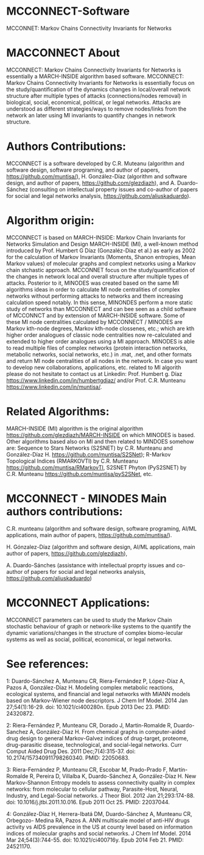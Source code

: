 # MCCONNECT-Software
MCCONNET: Markov Chains Connectivity Invariants for Networks

# MACCONNECT About
MCCONNECT: Markov Chains Connectivity Invariants for Networks is essentially a MARCH-INSIDE algorithm based software. MCCONNECT: Markov Chains Connectivity Invariants for Networks is essentially focus on the study/quantification of the dynamics changes in local/overall network structure after multiple types of attacks (connections/nodes removal) in biological, social, economical, political, or legal networks. Attacks are understood as different strategies/ways to remove nodes/links from the network an later using MI invariants to quantify changes in network structure.

# Authors Contributions:
MCCONNECT is a software developed by C.R. Muteanu (algorithm and software design, software programing, and author of papers, https://github.com/muntisa/), H. González-Díaz (algorithm and software design, and author of papers, https://github.com/glezdiazh), and A. Duardo-Sánchez (consulting on intellectual property issues and co-author of papers for social and legal networks analysis, https://github.com/aliuskaduardo). 

# Algorithm origin:

MCCONNECT is based on MARCH-INSIDE: Markov Chain Invariants for Networks Simulation and Design MARCH-INSIDE (MI), a well-known method introduced by Prof. Humbert G Díaz (Gonzaléz-Díaz et al.) as early as 2002 for the calculation of Markov Invariants (Moments, Shanon entropies, Mean Markov values) of molecular graphs and complext netxorks using a Markov chain stchastic approach. MCCONNET focus on the study/quantification of the changes in network local and overall structure after multiple types of attacks. Posterior to it, MINODES was created based on the same MI algorithms ideas in order to calculate MI node centralities of complex networks without performing attacks to networks and them increasing calculation speed notably. In this sense, MINONDES perform a more static study of networks than MCCONNECT and can bee seen as a child software of MCCONNCT and by extension of MARCH-INSIDE software. Some of these MI node centralities calculated by MCCONNECT / MINODES are Markov kth-node degrees, Markov kth-node clossenes, etc.; which are kth higher order analogues of classic node centralities now re-calculated and extended to higher order analogues using a MI approach. MINODES is able to read multiple files of complex networks (protein interaction networks, metabolic networks, social networks, etc.) in .mat, .net, and other formats and return MI node centralities of all nodes in the network. In case you want to develop new collaborations, applications, etc. related to MI algorith please do not hesitate to contact us at Linkedin: Prof. Humbert g. Díaz https://www.linkedin.com/in/humbertgdiaz/ and/or Prof. C.R. Munteanu https://www.linkedin.com/in/muntisa/.

# Related Algorithms:

MARCH-INSIDE (MI) algorithm is the original algorithm https://github.com/glezdiazh/MARCH-INSIDE on which MINODES is based. Other algorithms based also on MI and then related to MINDOES somehow are: Sequence to Stars Networks (S2SNET) by C.R. Munteanu and González-Díaz H. https://github.com/muntisa/S2SNet); R-Markov Topological Indices (RMARKOVTI) by C.R. Munteanu https://github.com/muntisa/RMarkovTI, S2SNET Phyton (PyS2SNET) by C.R. Munteanu https://github.com/muntisa/pyS2SNet, etc.

# MCCONNECT - MINODES Main authors contributions:

C.R. munteanu (algorithm and software design, software programing, AI/ML applications, main author of papers, https://github.com/muntisa/).

H. Gónzalez-Díaz (algorithm and software design, AI/ML applications, main author of papers, https://github.com/glezdiazh),

A. Duardo-Sánches (assistance with intellectual proprty issues and co-author of papers for social and legal networks analysis, https://github.com/aliuskaduardo)

# MCCONNECT Applications: 

MCCONNECT parameters can be used to study the Markov Chain stochastic behaviour of graph or network-like systems to the quantify the dynamic variations/changes in the structure of complex biomo-lecular systems as well as social, political, economical, or legal networks.

# See references:

1: Duardo-Sánchez A, Munteanu CR, Riera-Fernández P, López-Díaz A, Pazos A,
González-Díaz H. Modeling complex metabolic reactions, ecological systems, and
financial and legal networks with MIANN models based on Markov-Wiener node
descriptors. J Chem Inf Model. 2014 Jan 27;54(1):16-29. doi: 10.1021/ci400280n.
Epub 2013 Dec 23. PMID: 24320872. 

2: Riera-Fernández P, Munteanu CR, Dorado J, Martin-Romalde R, Duardo-Sanchez A,
González-Diaz H. From chemical graphs in computer-aided drug design to general
Markov-Galvez indices of drug-target, proteome, drug-parasitic disease,
technological, and social-legal networks. Curr Comput Aided Drug Des. 2011
Dec;7(4):315-37. doi: 10.2174/157340911798260340. PMID: 22050683.

3: Riera-Fernández P, Munteanu CR, Escobar M, Prado-Prado F, Martín-Romalde R,
Pereira D, Villalba K, Duardo-Sánchez A, González-Díaz H. New Markov-Shannon
Entropy models to assess connectivity quality in complex networks: from
molecular to cellular pathway, Parasite-Host, Neural, Industry, and Legal-Social
networks. J Theor Biol. 2012 Jan 21;293:174-88. doi: 10.1016/j.jtbi.2011.10.016.
Epub 2011 Oct 25. PMID: 22037044.

4: González-Díaz H, Herrera-Ibatá DM, Duardo-Sánchez A, Munteanu CR, Orbegozo-
Medina RA, Pazos A. ANN multiscale model of anti-HIV drugs activity vs AIDS
prevalence in the US at county level based on information indices of molecular
graphs and social networks. J Chem Inf Model. 2014 Mar 24;54(3):744-55. doi:
10.1021/ci400716y. Epub 2014 Feb 21. PMID: 24521170.

